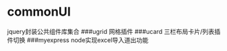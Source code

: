 # commonUI
jquery封装公共组件库集合
###ugrid   网格插件
###ucard   三栏布局卡片/列表插件切换
###myexpress  node实现excel导入道出功能
